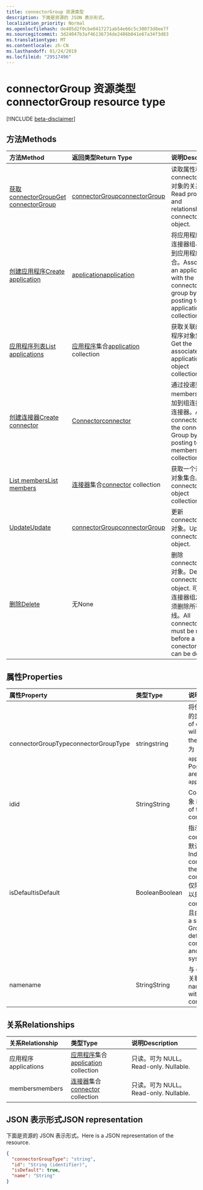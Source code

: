 ```yaml
---
title: connectorGroup 资源类型
description: 下面是资源的 JSON 表示形式。
localization_priority: Normal
ms.openlocfilehash: de405d2f0cbe0417271ab54e66c5c30073d8ee7f
ms.sourcegitcommit: 3d24047b3af46136734de2486b041e67a34f3d83
ms.translationtype: MT
ms.contentlocale: zh-CN
ms.lasthandoff: 01/24/2019
ms.locfileid: "29517496"
---
```

# <a name="connectorgroup-resource-type"></a><span data-ttu-id="e6d2e-103">connectorGroup 资源类型</span><span class="sxs-lookup"><span data-stu-id="e6d2e-103">connectorGroup resource type</span></span>

[!INCLUDE [beta-disclaimer](../../includes/beta-disclaimer.md)]

## <a name="methods"></a><span data-ttu-id="e6d2e-104">方法</span><span class="sxs-lookup"><span data-stu-id="e6d2e-104">Methods</span></span>

| <span data-ttu-id="e6d2e-105">方法</span><span class="sxs-lookup"><span data-stu-id="e6d2e-105">Method</span></span>           | <span data-ttu-id="e6d2e-106">返回类型</span><span class="sxs-lookup"><span data-stu-id="e6d2e-106">Return Type</span></span>    |<span data-ttu-id="e6d2e-107">说明</span><span class="sxs-lookup"><span data-stu-id="e6d2e-107">Description</span></span>|
|:---------------|:--------|:----------|
|[<span data-ttu-id="e6d2e-108">获取 connectorGroup</span><span class="sxs-lookup"><span data-stu-id="e6d2e-108">Get connectorGroup</span></span>](../api/connectorgroup-get.md) | [<span data-ttu-id="e6d2e-109">connectorGroup</span><span class="sxs-lookup"><span data-stu-id="e6d2e-109">connectorGroup</span></span>](connectorgroup.md) |<span data-ttu-id="e6d2e-110">读取属性和 connectorGroup 对象的关系。</span><span class="sxs-lookup"><span data-stu-id="e6d2e-110">Read properties and relationships of connectorGroup object.</span></span>|
|[<span data-ttu-id="e6d2e-111">创建应用程序</span><span class="sxs-lookup"><span data-stu-id="e6d2e-111">Create application</span></span>](../api/connectorgroup-post-applications.md) |[<span data-ttu-id="e6d2e-112">application</span><span class="sxs-lookup"><span data-stu-id="e6d2e-112">application</span></span>](application.md)| <span data-ttu-id="e6d2e-113">将应用程序关联连接器组与发布到应用程序集合。</span><span class="sxs-lookup"><span data-stu-id="e6d2e-113">Associate an application with the connector group by posting to the applications collection.</span></span>|
|[<span data-ttu-id="e6d2e-114">应用程序列表</span><span class="sxs-lookup"><span data-stu-id="e6d2e-114">List applications</span></span>](../api/connectorgroup-list-applications.md) |<span data-ttu-id="e6d2e-115">[应用程序](application.md)集合</span><span class="sxs-lookup"><span data-stu-id="e6d2e-115">[application](application.md) collection</span></span>| <span data-ttu-id="e6d2e-116">获取关联的应用程序对象集合。</span><span class="sxs-lookup"><span data-stu-id="e6d2e-116">Get the associated application object collection.</span></span>|
|[<span data-ttu-id="e6d2e-117">创建连接器</span><span class="sxs-lookup"><span data-stu-id="e6d2e-117">Create connector</span></span>](../api/connectorgroup-post-members.md) |[<span data-ttu-id="e6d2e-118">Connector</span><span class="sxs-lookup"><span data-stu-id="e6d2e-118">connector</span></span>](connector.md)| <span data-ttu-id="e6d2e-119">通过投递到 members 集合添加到组连接器的连接器。</span><span class="sxs-lookup"><span data-stu-id="e6d2e-119">Add a connector to the connector Group by posting to the members collection.</span></span>|
|[<span data-ttu-id="e6d2e-120">List members</span><span class="sxs-lookup"><span data-stu-id="e6d2e-120">List members</span></span>](../api/connectorgroup-list-members.md) |<span data-ttu-id="e6d2e-121">[连接器](connector.md)集合</span><span class="sxs-lookup"><span data-stu-id="e6d2e-121">[connector](connector.md) collection</span></span>| <span data-ttu-id="e6d2e-122">获取一个连接器对象集合。</span><span class="sxs-lookup"><span data-stu-id="e6d2e-122">Get a connector object collection.</span></span>|
|[<span data-ttu-id="e6d2e-123">Update</span><span class="sxs-lookup"><span data-stu-id="e6d2e-123">Update</span></span>](../api/connectorgroup-update.md) | [<span data-ttu-id="e6d2e-124">connectorGroup</span><span class="sxs-lookup"><span data-stu-id="e6d2e-124">connectorGroup</span></span>](connectorgroup.md)    |<span data-ttu-id="e6d2e-125">更新 connectorGroup 对象。</span><span class="sxs-lookup"><span data-stu-id="e6d2e-125">Update connectorGroup object.</span></span> |
|[<span data-ttu-id="e6d2e-126">删除</span><span class="sxs-lookup"><span data-stu-id="e6d2e-126">Delete</span></span>](../api/connectorgroup-delete.md) | <span data-ttu-id="e6d2e-127">无</span><span class="sxs-lookup"><span data-stu-id="e6d2e-127">None</span></span> |<span data-ttu-id="e6d2e-128">删除 connectorGroup 对象。</span><span class="sxs-lookup"><span data-stu-id="e6d2e-128">Delete connectorGroup object.</span></span> <span data-ttu-id="e6d2e-129">可以删除连接器组之前必须删除所有连接线。</span><span class="sxs-lookup"><span data-stu-id="e6d2e-129">All connectors must be remove before a conector group can be deleted.</span></span> |

## <a name="properties"></a><span data-ttu-id="e6d2e-130">属性</span><span class="sxs-lookup"><span data-stu-id="e6d2e-130">Properties</span></span>
| <span data-ttu-id="e6d2e-131">属性</span><span class="sxs-lookup"><span data-stu-id="e6d2e-131">Property</span></span>     | <span data-ttu-id="e6d2e-132">类型</span><span class="sxs-lookup"><span data-stu-id="e6d2e-132">Type</span></span>   |<span data-ttu-id="e6d2e-133">说明</span><span class="sxs-lookup"><span data-stu-id="e6d2e-133">Description</span></span>|
|:---------------|:--------|:----------|
|<span data-ttu-id="e6d2e-134">connectorGroupType</span><span class="sxs-lookup"><span data-stu-id="e6d2e-134">connectorGroupType</span></span>|<span data-ttu-id="e6d2e-135">string</span><span class="sxs-lookup"><span data-stu-id="e6d2e-135">string</span></span>| <span data-ttu-id="e6d2e-136">将使用与组的连接器的类型。</span><span class="sxs-lookup"><span data-stu-id="e6d2e-136">The type of connectors that will be used with the group.</span></span> <span data-ttu-id="e6d2e-137">可能的值为： `applicationProxy`。</span><span class="sxs-lookup"><span data-stu-id="e6d2e-137">Possible values are: `applicationProxy`.</span></span>|
|<span data-ttu-id="e6d2e-138">id</span><span class="sxs-lookup"><span data-stu-id="e6d2e-138">id</span></span>|<span data-ttu-id="e6d2e-139">String</span><span class="sxs-lookup"><span data-stu-id="e6d2e-139">String</span></span>| <span data-ttu-id="e6d2e-140">ConnectorGroup 对象 id</span><span class="sxs-lookup"><span data-stu-id="e6d2e-140">The object id of the connectorGroup</span></span>|
|<span data-ttu-id="e6d2e-141">isDefault</span><span class="sxs-lookup"><span data-stu-id="e6d2e-141">isDefault</span></span>|<span data-ttu-id="e6d2e-142">Boolean</span><span class="sxs-lookup"><span data-stu-id="e6d2e-142">Boolean</span></span>| <span data-ttu-id="e6d2e-143">指示 connectorGroup 是默认连接器组。</span><span class="sxs-lookup"><span data-stu-id="e6d2e-143">Indicates if the connectorGroup is the default connector group.</span></span> <span data-ttu-id="e6d2e-144">仅限单个连接器组可以是默认 connectorGroup 并且由系统设置。</span><span class="sxs-lookup"><span data-stu-id="e6d2e-144">Only a single connector Group can be the default connectorGroup and is set by the system.</span></span>|
|<span data-ttu-id="e6d2e-145">name</span><span class="sxs-lookup"><span data-stu-id="e6d2e-145">name</span></span>|<span data-ttu-id="e6d2e-146">String</span><span class="sxs-lookup"><span data-stu-id="e6d2e-146">String</span></span>| <span data-ttu-id="e6d2e-147">与 connectorGroup 关联的名称。</span><span class="sxs-lookup"><span data-stu-id="e6d2e-147">The name associated with the connectorGroup.</span></span>|

## <a name="relationships"></a><span data-ttu-id="e6d2e-148">关系</span><span class="sxs-lookup"><span data-stu-id="e6d2e-148">Relationships</span></span>
| <span data-ttu-id="e6d2e-149">关系</span><span class="sxs-lookup"><span data-stu-id="e6d2e-149">Relationship</span></span> | <span data-ttu-id="e6d2e-150">类型</span><span class="sxs-lookup"><span data-stu-id="e6d2e-150">Type</span></span>   |<span data-ttu-id="e6d2e-151">说明</span><span class="sxs-lookup"><span data-stu-id="e6d2e-151">Description</span></span>|
|:---------------|:--------|:----------|
|<span data-ttu-id="e6d2e-152">应用程序</span><span class="sxs-lookup"><span data-stu-id="e6d2e-152">applications</span></span>|<span data-ttu-id="e6d2e-153">[应用程序](application.md)集合</span><span class="sxs-lookup"><span data-stu-id="e6d2e-153">[application](application.md) collection</span></span>| <span data-ttu-id="e6d2e-p104">只读。可为 NULL。</span><span class="sxs-lookup"><span data-stu-id="e6d2e-p104">Read-only. Nullable.</span></span>|
|<span data-ttu-id="e6d2e-156">members</span><span class="sxs-lookup"><span data-stu-id="e6d2e-156">members</span></span>|<span data-ttu-id="e6d2e-157">[连接器](connector.md)集合</span><span class="sxs-lookup"><span data-stu-id="e6d2e-157">[connector](connector.md) collection</span></span>| <span data-ttu-id="e6d2e-p105">只读。可为 NULL。</span><span class="sxs-lookup"><span data-stu-id="e6d2e-p105">Read-only. Nullable.</span></span>|

## <a name="json-representation"></a><span data-ttu-id="e6d2e-160">JSON 表示形式</span><span class="sxs-lookup"><span data-stu-id="e6d2e-160">JSON representation</span></span>

<span data-ttu-id="e6d2e-161">下面是资源的 JSON 表示形式。</span><span class="sxs-lookup"><span data-stu-id="e6d2e-161">Here is a JSON representation of the resource.</span></span>

<!-- {
  "blockType": "resource",
  "optionalProperties": [

  ],
  "@odata.type": "microsoft.graph.connectorGroup"
}-->

```json
{
  "connectorGroupType": "string",
  "id": "String (identifier)",
  "isDefault": true,
  "name": "String"
}

```

<!-- uuid: 8fcb5dbc-d5aa-4681-8e31-b001d5168d79
2015-10-25 14:57:30 UTC -->
<!--
{
  "type": "#page.annotation",
  "description": "connectorGroup resource",
  "keywords": "",
  "section": "documentation",
  "tocPath": "",
  "suppressions": [
    "Error: /api-reference/beta/resources/connectorgroup.md:\r\n      Exception processing links.\r\n    System.ArgumentException: Link Definition was null. Link text: !INCLUDE [beta-disclaimer](../../includes/beta-disclaimer.md)\r\n      at ApiDoctor.Validation.DocFile.get_LinkDestinations()\r\n      at ApiDoctor.Validation.DocSet.ValidateLinks(Boolean includeWarnings, String[] relativePathForFiles, IssueLogger issues, Boolean requireFilenameCaseMatch, Boolean printOrphanedFiles)"
  ]
}
-->

